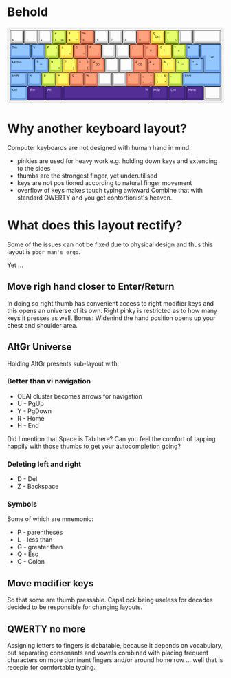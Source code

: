 # Behold
![Image of Yaktocat](./layout.png)
# Why another keyboard layout?
Computer keyboards are not designed with human hand in mind:
* pinkies are used for heavy work e.g. holding down keys and extending to the sides
* thumbs are the strongest finger, yet underutilised
* keys are not positioned according to natural finger movement
* overflow of keys makes touch typing awkward
Combine that with standard QWERTY and you get contortionist's heaven.
# What does this layout rectify?
Some of the issues can not be fixed due to physical design and thus this layout is `poor man's ergo`.

Yet ...
## Move righ hand closer to Enter/Return
In doing so right thumb has convenient access to right modifier keys and this opens an universe of its own. Right pinky is restricted as to how many keys it presses as well.
Bonus: Widenind the hand position opens up your chest and shoulder area. 
## AltGr Universe
Holding AltGr presents sub-layout with:
### Better than vi navigation
* OEAI cluster becomes arrows for navigation
* U - PgUp
* Y - PgDown
* R - Home
* H - End

Did I mention that Space is Tab here? Can you feel the comfort of tapping happily with those thumbs to get your autocompletion going?
### Deleting left and right
* D - Del
* Z - Backspace
### Symbols
Some of which are mnemonic:
* P - parentheses
* L - less than
* G - greater than
* Q - Esc
* C - Colon
## Move modifier keys
So that some are thumb pressable. CapsLock being useless for decades decided to be responsible for changing layouts.
## QWERTY no more
Assigning letters to fingers is debatable, because it depends on vocabulary, but separating consonants and vowels combined with placing frequent characters on more dominant fingers and/or around home row ... well that is recepie for comfortable typing.
